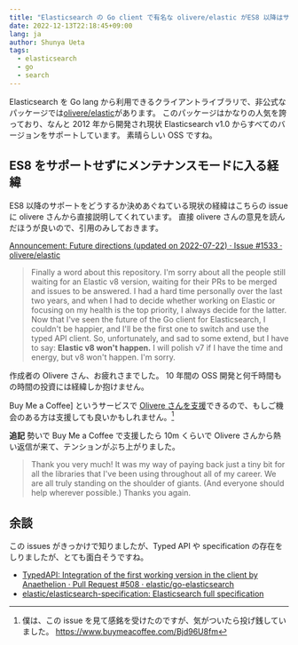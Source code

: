 ```yaml
---
title: "Elasticsearch の Go client で有名な olivere/elastic がES8 以降はサポートしないので、利用者は公式クライアントに移行しよう"
date: 2022-12-13T22:18:45+09:00
lang: ja
author: Shunya Ueta
tags:
  - elasticsearch
  - go
  - search
---
```


Elasticsearch を Go lang から利用できるクライアントライブラリで、非公式なパッケージでは[olivere/elastic](https://github.com/olivere/elastic)があります。
このパッケージはかなりの人気を誇っており、なんと 2012 年から開発され現状 Elasticsearch v1.0 からすべてのバージョンをサポートしています。
素晴らしい OSS ですね。

## ES8 をサポートせずにメンテナンスモードに入る経緯

ES8 以降のサポートをどうするか決めあぐねている現状の経緯はこちらの issue に olivere さんから直接説明してくれています。
直接 olivere さんの意見を読んだほうが良いので、引用のみしておきます。

[Announcement: Future directions \(updated on 2022\-07\-22\) · Issue \#1533 · olivere/elastic](https://github.com/olivere/elastic/issues/1533)

> Finally a word about this repository. I'm sorry about all the people still waiting for an Elastic v8 version, waiting for their PRs to be merged and issues to be answered. I had a hard time personally over the last two years, and when I had to decide whether working on Elastic or focusing on my health is the top priority, I always decide for the latter. Now that I've seen the future of the Go client for Elasticsearch, I couldn't be happier, and I'll be the first one to switch and use the typed API client. So, unfortunately, and sad to some extend, but I have to say: **Elastic v8 won't happen.** I will polish v7 if I have the time and energy, but v8 won't happen. I'm sorry.

作成者の Olivere さん、お疲れさまでした。
10 年間の OSS 開発と何千時間もの時間の投資には経緯しか抱けません。

Buy Me a Coffee] というサービスで [Olivere さんを支援](https://www.buymeacoffee.com/Bjd96U8fm)できるので、もしご機会のある方は支援しても良いかもしれません。[^bmc]

**追記**
勢いで Buy Me a Coffee で支援したら 10m くらいで Olivere さんから熱い返信が来て、テンションがぶち上がりました。

> Thank you very much! It was my way of paying back just a tiny bit for all the libraries that I've been using throughout all of my career. We are all truly standing on the shoulder of giants. (And everyone should help wherever possible.) Thanks you again.

## 余談

この issues がきっかけで知りましたが、Typed API や specification の存在をしりましたが、とても面白そうですね。

- [TypedAPI: Integration of the first working version in the client by Anaethelion · Pull Request \#508 · elastic/go\-elasticsearch](https://github.com/elastic/go-elasticsearch/pull/508)
- [elastic/elasticsearch\-specification: Elasticsearch full specification](https://github.com/elastic/elasticsearch-specification)

[^bmc]: 僕は、この issue を見て感銘を受けたのですが、気がついたら投げ銭していました。 https://www.buymeacoffee.com/Bjd96U8fm

